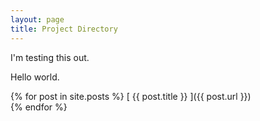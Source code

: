 ```yaml
---
layout: page
title: Project Directory
---
```


I'm testing this out.

Hello world.

{% for post in site.posts %} [ {{ post.title }} ]({{ post.url }})  
{% endfor %}
